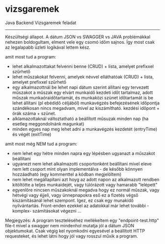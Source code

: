 # vizsgaremek
Java Backend Vizsgaremek feladat

---
Készültségi állapot.
A dátum JSON vs SWAGGER vs JAVA problémákkal nehezen boldogultam, elment vele egy csomó időm sajnos.
Így most csak az legalapabb üzleti logikával lettem kész.

amit most tud a program:
- lehet alkalmazottakat felvenni benne (CRUD) + lista, amelyet prefixxel szűrhető 
- lehet műszakokat felvenni, amelyek névvel elláthatóak (CRUD) + lista, amelyet prefixxel szűrhető
- egy alkalmazottnál be lehet napi dátum szerint állítani egy tervezett műszakot
  a műszak egy elvárt munkaidő kezdeti időt tartalmaz, 
  adott műszak munkaóraidőtartamát,
  és munkaközi szünet időtartamát is be lehet állítani (pl ebédidő céljából)
  munkavégzés befejezésének időpontja szándékosan nincs megadvam, mivel az kiszámítható.
  kezdési időpont + órák száma + szünet.
- alklamazottaknál változtatható a beállított műsuzak minden nap (ha esetleg meggondolnánk magunkat)
- minden egyes nap meg lehet adni a munkavégzés kezdetét (entryTime) és végét (exitTime)

amit most még NEM tud a program:
- nem lehet egy hétre minden napra egy lépésben ugyanazt a műszakot beállítani
- ugyanezt nem lehet alkalmazotti csoportonként beállítani mivel eleve nem lett csoport 
  mint olyan implementálva - de később könnyen hozzáadható (egy kommenttel a kódban megjelöltem)
- nem lehet megállapítani azt hoyg az adott napon az alkalmazott rendben kitöltötte a 
  teljes munkaidejét, vagy túlórázott vagy hamarabb "lelépett"
- egyenlőre nincsen műszakoknál megadva hogy ez normál műszak, vagy hétvégi vagy éjjeli, vagy ünnepnapokra eső
  ez a fizetés végső kiszámításánál lehet szempont. Igez, ez csak egy munakidő nyilvántartás. 
  Front-enden ezekkel az adatokkal már lehet további -komplex- számításokat végezni ... 


Megjegyzés:
A program teszteléséhez mellékeltem egy "endpoint-test.http" file-t mivel a swagger 
nem mindenhol mutatja jól a dátum JSON objektumokat.
Csak végig kel nyomkodni egyesével a beállított HTTP requesteket, és lehet látni hogy jól 
vagy rosszul műxik a program.
